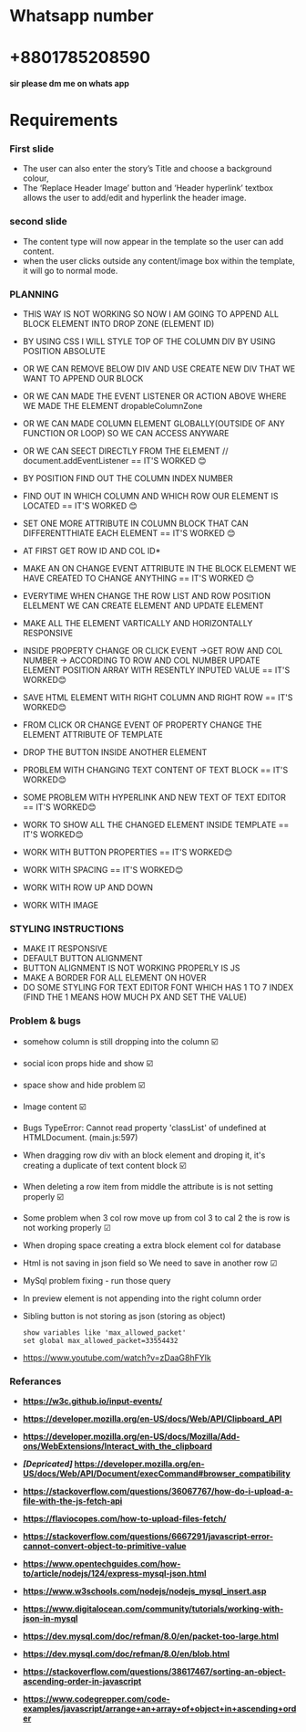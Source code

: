 # Whatsapp number

# +8801785208590

#### sir please dm me on whats app 









# Requirements
### First slide
 - The user can also enter the story’s Title and choose a background colour,
 - The ‘Replace Header Image’ button and ‘Header hyperlink’ textbox allows the user to add/edit and hyperlink the header image.
### second slide
 - The content type will now appear in the template so the user can add content.
 - when the user clicks outside any content/image box within the template, it will go to normal mode.





### PLANNING 
 - THIS WAY IS NOT WORKING SO NOW I AM GOING TO APPEND ALL BLOCK ELEMENT INTO DROP ZONE (ELEMENT ID)
 - BY USING CSS I WILL STYLE TOP OF THE COLUMN DIV BY USING POSITION ABSOLUTE 
 - OR WE CAN REMOVE BELOW DIV AND USE CREATE NEW DIV THAT WE WANT TO APPEND OUR BLOCK

 - OR WE CAN MADE THE EVENT LISTENER OR ACTION ABOVE WHERE WE MADE THE ELEMENT dropableColumnZone

 - OR WE CAN MADE COLUMN ELEMENT GLOBALLY(OUTSIDE OF ANY FUNCTION OR LOOP) SO WE CAN ACCESS ANYWARE 
 - OR WE CAN SEECT DIRECTLY FROM THE ELEMENT // document.addEventListener   == IT'S WORKED 😊



 - BY POSITION FIND OUT THE COLUMN INDEX NUMBER 
 - FIND OUT IN WHICH COLUMN AND WHICH ROW OUR ELEMENT IS LOCATED   == IT'S WORKED 😊
 - SET ONE MORE ATTRIBUTE IN COLUMN BLOCK THAT CAN DIFFERENTTHIATE EACH ELEMENT   == IT'S WORKED 😊




 - AT FIRST GET ROW ID AND COL ID*
 
 
 - MAKE AN ON CHANGE EVENT ATTRIBUTE IN THE BLOCK ELEMENT WE HAVE CREATED TO CHANGE ANYTHING   == IT'S WORKED 😊
 - EVERYTIME WHEN CHANGE THE ROW LIST AND ROW POSITION ELELMENT WE CAN CREATE ELEMENT AND UPDATE ELEMENT

 - MAKE ALL THE ELEMENT VARTICALLY AND HORIZONTALLY RESPONSIVE






 - INSIDE PROPERTY CHANGE OR CLICK EVENT ->GET ROW AND COL NUMBER -> ACCORDING TO ROW AND COL NUMBER UPDATE ELEMENT POSITION ARRAY WITH RESENTLY INPUTED VALUE   == IT'S WORKED😊
 - SAVE HTML ELEMENT WITH RIGHT COLUMN AND RIGHT ROW    == IT'S WORKED😊
 - FROM CLICK OR CHANGE EVENT OF PROPERTY CHANGE THE ELEMENT ATTRIBUTE OF TEMPLATE 
 - DROP THE BUTTON INSIDE ANOTHER ELEMENT 






 - PROBLEM WITH CHANGING TEXT CONTENT OF TEXT BLOCK   == IT'S WORKED😊
 - SOME PROBLEM WITH HYPERLINK AND NEW TEXT OF TEXT EDITOR  == IT'S WORKED😊
 - WORK TO SHOW ALL THE CHANGED ELEMENT INSIDE TEMPLATE  == IT'S WORKED😊
 - WORK WITH BUTTON PROPERTIES  == IT'S WORKED😊
 - WORK WITH SPACING == IT'S WORKED😊
 - WORK WITH ROW UP AND DOWN



 - WORK WITH IMAGE 




### STYLING INSTRUCTIONS 
 - MAKE IT RESPONSIVE
 - DEFAULT BUTTON ALIGNMENT
 - BUTTON ALIGNMENT IS NOT WORKING PROPERLY IS JS
 - MAKE A BORDER FOR ALL ELEMENT ON HOVER
 - DO SOME STYLING FOR TEXT EDITOR FONT WHICH HAS 1 TO 7 INDEX (FIND THE 1 MEANS HOW MUCH PX AND SET THE VALUE)





 ### Problem & bugs
 - somehow column is still dropping into the column ☑️
 - social  icon props hide and show ☑️
 - space show and hide problem  ☑️
 - Image content ☑️
 - Bugs TypeError: Cannot read property 'classList' of undefined at HTMLDocument.<anonymous> (main.js:597)
 - When dragging row div with an block element and droping it, it's creating a duplicate of text content block ☑️
 - When deleting a row item from middle the attribute is is not setting properly ☑️
 - Some problem when 3 col row move up from col 3 to cal 2 the is row is not working properly ☑
 - When droping space creating a extra block element col for database
 - Html is not saving in json field so We need to save in another row ☑
 - MySql problem fixing - run those query
 
 - In preview element is not appending into the right column order
 - Sibling button is not storing as json (storing as object)

    ```
    show variables like 'max_allowed_packet'
    set global max_allowed_packet=33554432
    ```

 - https://www.youtube.com/watch?v=zDaaG8hFYlk



### Referances
 - __https://w3c.github.io/input-events/__
 - __https://developer.mozilla.org/en-US/docs/Web/API/Clipboard_API__
 - __https://developer.mozilla.org/en-US/docs/Mozilla/Add-ons/WebExtensions/Interact_with_the_clipboard__
 - __*[Depricated]* https://developer.mozilla.org/en-US/docs/Web/API/Document/execCommand#browser_compatibility__
 - __https://stackoverflow.com/questions/36067767/how-do-i-upload-a-file-with-the-js-fetch-api__
 - __https://flaviocopes.com/how-to-upload-files-fetch/__
 - __https://stackoverflow.com/questions/6667291/javascript-error-cannot-convert-object-to-primitive-value__

 - __https://www.opentechguides.com/how-to/article/nodejs/124/express-mysql-json.html__
 - __https://www.w3schools.com/nodejs/nodejs_mysql_insert.asp__
 - __https://www.digitalocean.com/community/tutorials/working-with-json-in-mysql__

 - __https://dev.mysql.com/doc/refman/8.0/en/packet-too-large.html__
 - __https://dev.mysql.com/doc/refman/8.0/en/blob.html__
 - __https://stackoverflow.com/questions/38617467/sorting-an-object-ascending-order-in-javascript__
 - __https://www.codegrepper.com/code-examples/javascript/arrange+an+array+of+object+in+ascending+order__


